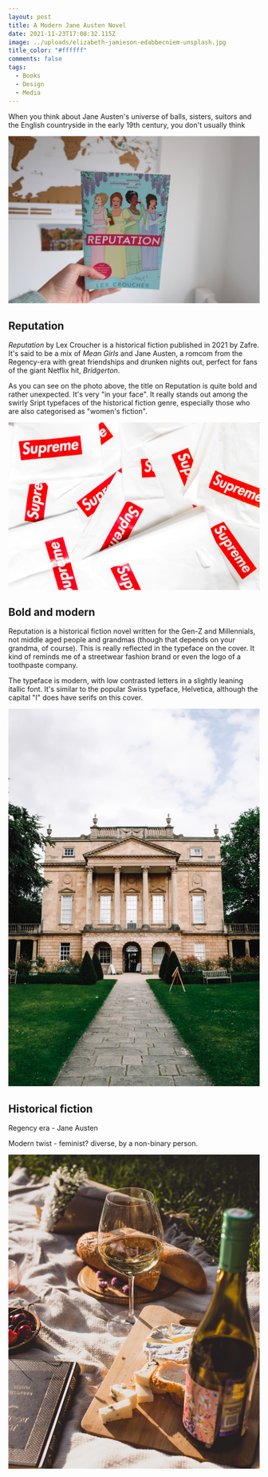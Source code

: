 ```yaml
---
layout: post
title: A Modern Jane Austen Novel
date: 2021-11-23T17:08:32.115Z
image: ../uploads/elizabeth-jamieson-edabbecniem-unsplash.jpg
title_color: "#ffffff"
comments: false
tags:
  - Books
  - Design
  - Media
---
```

When you think about Jane Austen's universe of balls, sisters, suitors and the English countryside in the early 19th century, you don't usually think  

![](../uploads/20211007150315_img_3062.jpg)

## Reputation

*Reputation* by Lex Croucher is a historical fiction published in 2021 by Zafre. It's said to be a mix of *Mean Girls* and Jane Austen, a romcom from the Regency-era with great friendships and drunken nights out, perfect for fans of the giant Netflix hit, *Bridgerton*. 

As you can see on the photo above, the title on Reputation is quite bold and rather unexpected. It's very "in your face". It really stands out among the swirly Sript typefaces of the historical fiction genre, especially those who are also categorised as "women's fiction". 

![](../uploads/david-lezcano-sezsmckzd-8-unsplash.jpg)

## Bold and modern

Reputation is a historical fiction novel written for the Gen-Z and Millennials, not middle aged people and grandmas (though that depends on your grandma, of course). This is really reflected in the typeface on the cover. It kind of reminds me of a streetwear fashion brand or even the logo of a toothpaste company. 

The typeface is modern, with low contrasted letters in a slightly leaning itallic font. It's similar to the popular Swiss typeface, Helvetica, although the capital "I" does have serifs on this cover. 

![](../uploads/lucy-claire-sn_euel-0-y-unsplash.jpg "Photo by Lucy Claire, Unsplash")

## Historical fiction

Regency era - Jane Austen

Modern twist - feminist? diverse, by a non-binary person. 



![](../uploads/alexandra-dementyeva-ndch-wxzwgo-unsplash.jpg "Photo by Alexandra Dementyeva, Unsplash")